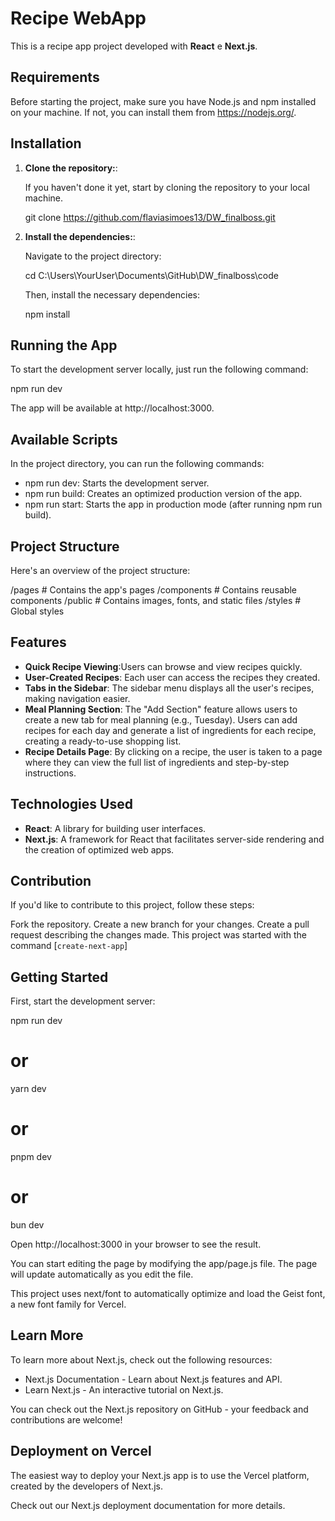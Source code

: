 # Recipe WebApp

This is a recipe app project developed with **React** e **Next.js**.

## Requirements

Before starting the project, make sure you have Node.js and npm installed on your machine. If not, you can install them from https://nodejs.org/.

## Installation

1. **Clone the repository:**:

   If you haven't done it yet, start by cloning the repository to your local machine.

   git clone https://github.com/flaviasimoes13/DW_finalboss.git

2. **Install the dependencies:**:

   Navigate to the project directory:

   cd C:\Users\YourUser\Documents\GitHub\DW_finalboss\code

   Then, install the necessary dependencies:

   npm install

## Running the App

To start the development server locally, just run the following command:

npm run dev

The app will be available at http://localhost:3000.

## Available Scripts

In the project directory, you can run the following commands:

   - npm run dev: Starts the development server.
   - npm run build: Creates an optimized production version of the app.
   - npm run start: Starts the app in production mode (after running npm run build).

## Project Structure

Here's an overview of the project structure:

/pages          # Contains the app's pages
/components     # Contains reusable components
/public         # Contains images, fonts, and static files
/styles         # Global styles


## Features

- **Quick Recipe Viewing**:Users can browse and view recipes quickly.
- **User-Created Recipes**: Each user can access the recipes they created.
- **Tabs in the Sidebar**: The sidebar menu displays all the user's recipes, making navigation easier.
- **Meal Planning Section**: The "Add Section" feature allows users to create a new tab for meal planning (e.g., Tuesday). Users can add recipes for each day and generate a list of ingredients for each recipe, creating a ready-to-use shopping list.
- **Recipe Details Page**: By clicking on a recipe, the user is taken to a page where they can view the full list of ingredients and step-by-step instructions.

## Technologies Used


- **React**: A library for building user interfaces.
- **Next.js**: A framework for React that facilitates server-side rendering and the creation of optimized web apps.

## Contribution

If you'd like to contribute to this project, follow these steps:

Fork the repository.
Create a new branch for your changes.
Create a pull request describing the changes made.
This project was started with the command [`create-next-app`]

## Getting Started

First, start the development server:

npm run dev
# or
yarn dev
# or
pnpm dev
# or
bun dev

Open http://localhost:3000 in your browser to see the result.

You can start editing the page by modifying the app/page.js file. The page will update automatically as you edit the file.

This project uses next/font to automatically optimize and load the Geist font, a new font family for Vercel.

## Learn More

To learn more about Next.js, check out the following resources:

- Next.js Documentation - Learn about Next.js features and API.
- Learn Next.js - An interactive tutorial on Next.js.

You can check out the Next.js repository on GitHub - your feedback and contributions are welcome!

## Deployment on Vercel

The easiest way to deploy your Next.js app is to use the Vercel platform, created by the developers of Next.js.

Check out our Next.js deployment documentation for more details.